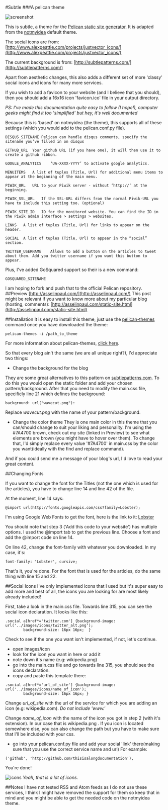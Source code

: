 #Subtle
###A pelican theme

![screenshot](https://dl.dropbox.com/u/6712319/screenshot-6.png)

This is subtle, a theme for the [Pelican static site generator](http://pelican.notmyidea.org/en/2.8/index.html).
It is adapted from the [notmyidea](https://github.com/ametaireau/notmyidea) default theme. 

The social icons are from: [http://www.alexpeattie.com/projects/justvector_icons/](http://www.alexpeattie.com/projects/justvector_icons/)

The current background is from: [http://subtlepatterns.com/](http://subtlepatterns.com/)

Apart from aesthetic changes, this also adds a different set of more 'classy' social icons and icons for many more services.

If you wish to add a favicon to your website (and I believe that you should), then you should add a 16x16 icon 'favicon.ico'
file in your output directory.

*PS: I've made this documentation quite easy to follow (I hope!), computer geeks might find it too 'simplified' but hey, it's well documented*

Because this is 'based' on notmyidea (the theme), this supports all of these settings (which you would add to the pelican.conf.py file).
```
DISQUS_SITENAME	Pelican can handle disqus comments, specify the sitename you’ve filled in on disqus
```
```
GITHUB_URL	Your github URL (if you have one), it will then use it to create a github ribbon.
```
```
GOOGLE_ANALYTICS	‘UA-XXXX-YYYY’ to activate google analytics.
```
```
MENUITEMS	A list of tuples (Title, Url) for additional menu items to appear at the beginning of the main menu.
```
```
PIWIK_URL	URL to your Piwik server - without ‘http://‘ at the beginning.
```
```
PIWIK_SSL_URL	If the SSL-URL differs from the normal Piwik-URL you have to include this setting too. (optional)
```
```
PIWIK_SITE_ID	ID for the monitored website. You can find the ID in the Piwik admin interface > settings > websites.
```
```
LINKS	A list of tuples (Title, Url) for links to appear on the header.
```
```
SOCIAL	A list of tuples (Title, Url) to appear in the “social” section.
```
```
TWITTER_USERNAME	Allows to add a button on the articles to tweet about them. Add you twitter username if you want this button to appear.
```

Plus, I've added GoSquared support so their is a new command:
```
GOSQUARED_SITENAME
```

I am hoping to fork and push that to the official Pelican repository.
##Preview
[http://asselinpaul.com/](http://asselinpaul.com/)
This post might be relevant if you want to know more about my particular blog (hosting, comments): [http://asselinpaul.com/static-site.html](http://asselinpaul.com/static-site.html)

##Installation
It is easy to install this theme, just use the [pelican-themes](http://pelican.notmyidea.org/en/2.8/pelican-themes.html) command once you have downloaded the theme:
```
pelican-themes -i /path_to_theme
```
For more information about pelican-themes, [click here](http://pelican.notmyidea.org/en/2.8/pelican-themes.html).



So that every blog ain't the same (we are all unique right?), I'd appreciate two things:

* Change the background for the blog

They are some great alternatives to this pattern on [subtlepatterns.com](http://subtlepatterns.com/). To do this you would open the static folder and add your chosen pattern/background. After that you need to modify the main.css file, specificly line 21 which defines the background:
```
background: url("wavecut.png"):
```
Replace *wavecut.png* with the name of your pattern/background.

* Change the color theme
They is one main color in this theme that you can/should change to suit your liking and personality.
I'm using the #7A4700 brown, check out my site (linked in Preview) to see what elements are brown (you might have to hover over them).
To change that, I'd simply replace every value '#7A4700' in main.css by the color you want(ideally with the find and replace command).

And if you could send me a message of your blog's url, I'd love to read your great content.

##Changing Fonts

If you want to change the font for the Titles (not the one which is used for the articles), you have to change line 14 and line 42 of the file. 

At the moment, line 14 says:
```
@import url(http://fonts.googleapis.com/css?family=Lobster);
```

I'm using Google Web Fonts to get the font, here is the link to it: [Lobster](http://www.google.com/webfonts#QuickUsePlace:quickUse/Family:)

You should note that step 3 ('Add this code to your website') has multiple options. I used the @import tab to get the previous line. Choose a font and add the @import code on line 14.

On line 42, change the font-family with whatever you downloaded. In my case, it's: 
```
font-family: 'Lobster', cursive;
```

That's it, you're done. For the font that is used for the articles, do the same thing with line 15 and 22. 

##Social Icons
I've only implemented icons that I used but it's super easy to add more and best of all, the icons you are looking for are most likely already included! 

First, take a look in the main.css file. Towards line 315, you can see the social icon declaration. It looks like this:
```
.social a[href*='twitter.com'] {background-image: url('../images/icons/twitter_alt.png');
		background-size: 16px 16px;  }
```
Check to see if the one you want isn't implemented, if not, let's continue.

* open images/icon
* look for the icon you want in here or add it
* note down it's name (e.g: wikipedia.png)
* go into the main.css file and go towards line 315, you should see the icons declaration.
* copy and paste this template there:
```
.social a[href*='url_of_site'] {background-image: url('../images/icons/name_of_icon');
		background-size: 16px 16px; }
```
Change *url_of_site* with the url of the service for which you are adding an icon (e.g: wikipedia.com).
*Do not include 'www.'*

Change *name_of_icon* with the name of the icon you got in step 2 (with it's extension). In our case that is wikipedia.png .
If you icon is located somewhere else, you can also change the path but you have to make sure that I'll be included with your css.

* go into your pelican.conf.py file and add your social 'link' there(making sure that you use the correct service name and url)
For example:
```
('github', 'http://github.com/thisisalongdocumentation'),
```

You're done!

![icons](https://dl.dropbox.com/u/6712319/screenshot-5.png)
*Yeah, that is a lot of icons.*

##Notes 
I have not tested RSS and Atom feeds as I do not use these services, I think I might have removed the support for them so keep that in mind and you might be able to get the needed code on the notmyidea theme.


